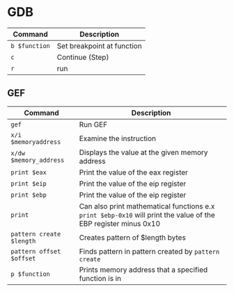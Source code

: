 # GDB

|Command|Description|
|---|---|
|```b $function```|Set breakpoint at function|
|```c```|Continue (Step)|
|```r```|run|

## GEF
|Command|Description|
|---|---|
|```gef```|Run GEF|
|```x/i $memoryaddress```|Examine the instruction|
|```x/dw $memory_address```|Displays the value at the given memory address|
|```print $eax```|Print the value of the eax register|
|```print $eip```|Print the value of the eip register|
|```print $ebp```|Print the value of the eip register|
|```print```|Can also print mathematical functions e.x ```print $ebp-0x10``` will print the value of the EBP register minus 0x10|
|```pattern create $length```|Creates pattern of $length bytes|
|```pattern offset $offset```|Finds pattern in pattern created by ```pattern create```|
|```p $function```|Prints memory address that a specified function is in|
